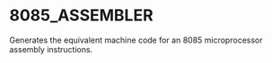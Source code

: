 # 8085_ASSEMBLER
Generates the equivalent machine code for an 8085 microprocessor assembly instructions.
